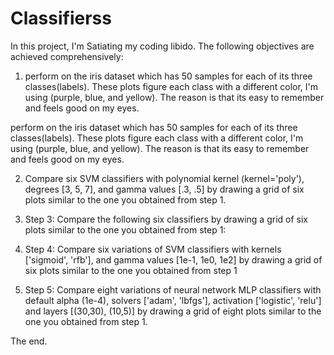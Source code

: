 # Classifierss
In this project, I'm Satiating my coding libido. The following objectives are achieved comprehensively: 

1. perform on the iris dataset which has 50 samples for each of its three
classes(labels). These plots figure each class with a different color, I'm using
(purple, blue, and yellow). The reason is that its easy to remember and feels
good on my eyes.

perform on the iris dataset which has 50 samples for each of its three
classes(labels). These plots figure each class with a different color, I'm using
(purple, blue, and yellow). The reason is that its easy to remember and feels
good on my eyes.


2. Compare six SVM classifiers with polynomial kernel (kernel='poly'),
degrees [3, 5, 7], and gamma values [.3, .5] by drawing a grid of six plots
similar to the one you obtained from step 1.

3. Step 3: Compare the following six classifiers by drawing a grid of six plots
similar to the one you obtained from step 1:

4. Step 4: Compare six variations of SVM classifiers with kernels ['sigmoid', 'rfb'],
and gamma values [1e-1, 1e0, 1e2] by drawing a grid of six plots similar to the
one you obtained from step 1

5. Step 5: Compare eight variations of neural network MLP classifiers with default
alpha (1e-4), solvers ['adam', 'lbfgs'], activation ['logistic', 'relu'] and
layers [(30,30), (10,5)] by drawing a grid of eight plots similar to the one you
obtained from step 1.


The end.
